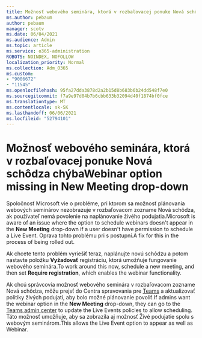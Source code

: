 ```yaml
---
title: Možnosť webového seminára, ktorá v rozbaľovacej ponuke Nová schôdza chýba
ms.author: pebaum
author: pebaum
manager: scotv
ms.date: 06/04/2021
ms.audience: Admin
ms.topic: article
ms.service: o365-administration
ROBOTS: NOINDEX, NOFOLLOW
localization_priority: Normal
ms.collection: Adm_O365
ms.custom:
- "9006672"
- "11545"
ms.openlocfilehash: 95fa27dda3878d2a2b15d8b683b6b24dd548f7e0
ms.sourcegitcommit: f7a9e97d04b7b6cbb633b32094d40f1874bf0fce
ms.translationtype: MT
ms.contentlocale: sk-SK
ms.lasthandoff: 06/06/2021
ms.locfileid: "52794101"
---
```

# <a name="webinar-option-missing-in-new-meeting-drop-down"></a><span data-ttu-id="d174f-102">Možnosť webového seminára, ktorá v rozbaľovacej ponuke Nová schôdza chýba</span><span class="sxs-lookup"><span data-stu-id="d174f-102">Webinar option missing in New Meeting drop-down</span></span>

<span data-ttu-id="d174f-103">Spoločnosť Microsoft vie o probléme, pri ktorom sa možnosť  plánovania webových seminárov nezobrazuje v rozbaľovacom zozname Nová schôdza, ak používateľ nemá povolenie na naplánovanie živého podujatia.</span><span class="sxs-lookup"><span data-stu-id="d174f-103">Microsoft is aware of an issue where the option to schedule webinars doesn't appear in the **New Meeting** drop-down if a user doesn't have permission to schedule a Live Event.</span></span> <span data-ttu-id="d174f-104">Oprava tohto problému pri s postupní.</span><span class="sxs-lookup"><span data-stu-id="d174f-104">A fix for this in the process of being rolled out.</span></span>

<span data-ttu-id="d174f-105">Ak chcete tento problém vyriešiť teraz, naplánujte novú schôdzu a potom nastavte položku **Vyžadovať** registráciu, ktorá umožňuje fungovanie webového seminára.</span><span class="sxs-lookup"><span data-stu-id="d174f-105">To work around this now, schedule a new meeting, and then set **Require registration**, which enables the webinar functionality.</span></span>

<span data-ttu-id="d174f-106">Ak chcú správcovia možnosť webového  seminára v rozbaľovacom zozname Nová schôdza, môžu prejsť do Centra spravovania pre [Teams](https://admin.teams.microsoft.com/policies/broadcasts) a aktualizovať politiky živých podujatí, aby bolo možné plánovanie povoliť.</span><span class="sxs-lookup"><span data-stu-id="d174f-106">If admins want the webinar option in the **New Meeting** drop-down, they can go to the [Teams admin center](https://admin.teams.microsoft.com/policies/broadcasts) to update the Live Events policies to allow scheduling.</span></span> <span data-ttu-id="d174f-107">Táto možnosť umožňuje, aby sa zobrazila aj možnosť Živé podujatie spolu s webovým seminárom.</span><span class="sxs-lookup"><span data-stu-id="d174f-107">This allows the Live Event option to appear as well as Webinar.</span></span>